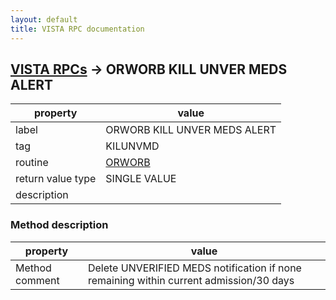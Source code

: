```yaml
---
layout: default
title: VISTA RPC documentation
---
```




## [VISTA RPCs](TableOfContent.md) &#8594; ORWORB KILL UNVER MEDS ALERT 

 property | value 
--- | --- 
 label | ORWORB KILL UNVER MEDS ALERT
 tag | KILUNVMD
 routine | [ORWORB](http://code.osehra.org/dox/Routine_ORWORB_source.html)
 return value type | SINGLE VALUE
 description | 


### Method description

 property | value 
--- | --- 
 Method comment | Delete UNVERIFIED MEDS notification if none remaining within current admission/30 days